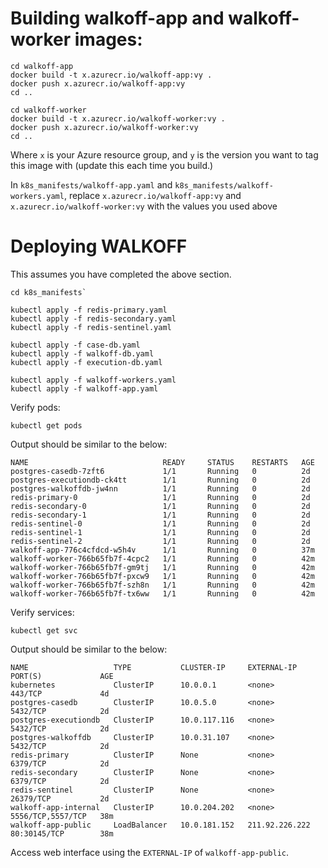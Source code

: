 # Building walkoff-app and walkoff-worker images:

```
cd walkoff-app
docker build -t x.azurecr.io/walkoff-app:vy .
docker push x.azurecr.io/walkoff-app:vy
cd ..
```
```
cd walkoff-worker
docker build -t x.azurecr.io/walkoff-worker:vy .
docker push x.azurecr.io/walkoff-worker:vy
cd ..
```

Where `x` is your Azure resource group, and `y` is the version you want to tag this image with (update this each time you build.)

In `k8s_manifests/walkoff-app.yaml` and `k8s_manifests/walkoff-workers.yaml`, replace `x.azurecr.io/walkoff-app:vy` and `x.azurecr.io/walkoff-worker:vy` with the values you used above

# Deploying WALKOFF

This assumes you have completed the above section.

```
cd k8s_manifests`

kubectl apply -f redis-primary.yaml
kubectl apply -f redis-secondary.yaml
kubectl apply -f redis-sentinel.yaml

kubectl apply -f case-db.yaml
kubectl apply -f walkoff-db.yaml
kubectl apply -f execution-db.yaml

kubectl apply -f walkoff-workers.yaml
kubectl apply -f walkoff-app.yaml
```

Verify pods:

`kubectl get pods`

Output should be similar to the below:

```
NAME                              READY     STATUS    RESTARTS   AGE
postgres-casedb-7zft6             1/1       Running   0          2d
postgres-executiondb-ck4tt        1/1       Running   0          2d
postgres-walkoffdb-jw4nn          1/1       Running   0          2d
redis-primary-0                   1/1       Running   0          2d
redis-secondary-0                 1/1       Running   0          2d
redis-secondary-1                 1/1       Running   0          2d
redis-sentinel-0                  1/1       Running   0          2d
redis-sentinel-1                  1/1       Running   0          2d
redis-sentinel-2                  1/1       Running   0          2d
walkoff-app-776c4cfdcd-w5h4v      1/1       Running   0          37m
walkoff-worker-766b65fb7f-4cpc2   1/1       Running   0          42m
walkoff-worker-766b65fb7f-gm9tj   1/1       Running   0          42m
walkoff-worker-766b65fb7f-pxcw9   1/1       Running   0          42m
walkoff-worker-766b65fb7f-szh8n   1/1       Running   0          42m
walkoff-worker-766b65fb7f-tx6ww   1/1       Running   0          42m
```

Verify services:

`kubectl get svc`

Output should be similar to the below:

```
NAME                   TYPE           CLUSTER-IP     EXTERNAL-IP      PORT(S)             AGE
kubernetes             ClusterIP      10.0.0.1       <none>           443/TCP             4d
postgres-casedb        ClusterIP      10.0.5.0       <none>           5432/TCP            2d
postgres-executiondb   ClusterIP      10.0.117.116   <none>           5432/TCP            2d
postgres-walkoffdb     ClusterIP      10.0.31.107    <none>           5432/TCP            2d
redis-primary          ClusterIP      None           <none>           6379/TCP            2d
redis-secondary        ClusterIP      None           <none>           6379/TCP            2d
redis-sentinel         ClusterIP      None           <none>           26379/TCP           2d
walkoff-app-internal   ClusterIP      10.0.204.202   <none>           5556/TCP,5557/TCP   38m
walkoff-app-public     LoadBalancer   10.0.181.152   211.92.226.222   80:30145/TCP        38m
```

Access web interface using the `EXTERNAL-IP` of `walkoff-app-public`.